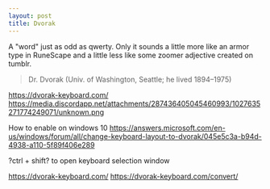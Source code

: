 ```yaml
---
layout: post
title: Dvorak
---
```


A "word" just as odd as qwerty. Only it sounds a little more like an armor type in RuneScape and a little less like some zoomer adjective created on tumblr.

> Dr. Dvorak (Univ. of Washington, Seattle; he lived 1894–1975)

<https://dvorak-keyboard.com/>
<https://media.discordapp.net/attachments/287436405045460993/1027635271774249071/unknown.png>

How to enable on windows 10
<https://answers.microsoft.com/en-us/windows/forum/all/change-keyboard-layout-to-dvorak/045e5c3a-b94d-4938-a110-5f89f406e289>

?ctrl + shift? to open keyboard selection window

<https://dvorak-keyboard.com/>
<https://dvorak-keyboard.com/convert/>
